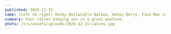 ```yaml
---
published: 2024-12-15
name: (Left to right) Rocky Bullwinkle Balboa, Haley Berry, Finn Mac Cool, Rory.
summary: Four calves hanging out in a grass pasture.
photo: /src/assets/uploads/2024-12-15-calves.jpg
---
```

